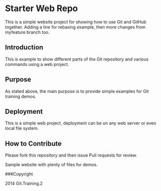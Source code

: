 # Starter Web Repo

This is a simple website project for showing how to use Git and GitHub together.
Adding a line for rebasing example, then more changes from myfeature branch too.


## Introduction

This is example to show different parts of the Git repository and various commands using a web project.

## Purpose

As stated above, the main purpose is to provide simple examples for Git training demos.

## Deployment

This is a simple web project, deployment can be on any web server or even local file system.

## How to Contribute

Please fork this repository and then issue Pull requests for review.

Sample website with plenty of files for demos.

###Copyright

2014 Git.Training.2